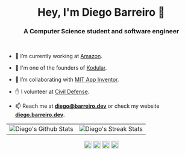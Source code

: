 <h1 align="center">Hey, I'm Diego Barreiro 👋</h1>
<h3 align="center">A Computer Science student and software engineer</h3>

&nbsp;

- 🔭 I’m currently working at [Amazon](https://amazon.jobs).

- 📃 I'm one of the founders of [Kodular](https://www.kodular.io).

- 👯 I’m collaborating with [MIT App Inventor](https://github.com/mit-cml/appinventor-sources).

- ✋ I volunteer at [Civil Defense](https://proteccioncivil.sdc.gal).

- 📫 Reach me at **diego@barreiro.dev** or check my website **[diego.barreiro.dev](https://diego.barreiro.dev)**.

|   |   |
| - | - |
| ![Diego's Github Stats](https://github-readme-stats.vercel.app/api?username=barreeeiroo&show_icons=true&theme=gotham&count_private=true) | ![Diego's Streak Stats](https://github-readme-streak-stats.herokuapp.com/?user=barreeeiroo&theme=gotham) |

<p align="center">
<a href="https://linkedin.com/in/barreeeiroo" target="blank"><img align="center" src="https://cdn.jsdelivr.net/npm/simple-icons@3.0.1/icons/linkedin.svg" alt="barreeeiroo" height="20" width="20" /></a>
<a href="https://instagram.com/barreeeiroo" target="blank"><img align="center" src="https://cdn.jsdelivr.net/npm/simple-icons@3.0.1/icons/instagram.svg" alt="barreeeiroo" height="20" width="20" /></a>
<a href="https://fb.com/barreeeiroo" target="blank"><img align="center" src="https://cdn.jsdelivr.net/npm/simple-icons@3.0.1/icons/facebook.svg" alt="barreeeiroo" height="20" width="20" /></a>
<a href="https://twitter.com/barreeeiroo" target="blank"><img align="center" src="https://cdn.jsdelivr.net/npm/simple-icons@3.0.1/icons/twitter.svg" alt="barreeeiroo" height="20" width="20" /></a>
</p>
